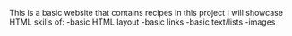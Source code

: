 This is a basic website that contains recipes
In this project I will showcase HTML skills of:
	-basic HTML layout
	-basic links
	-basic text/lists
	-images
	
